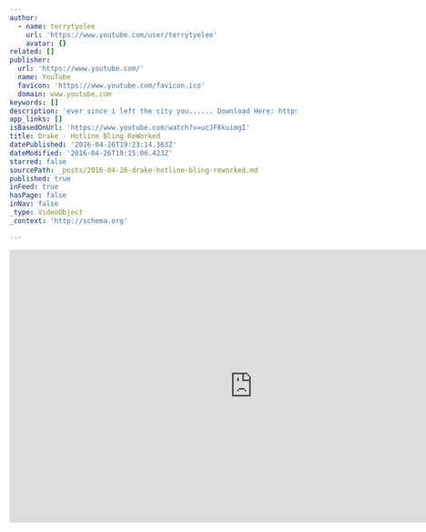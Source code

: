 ```yaml
---
author:
  - name: terrytyelee
    url: 'https://www.youtube.com/user/terrytyelee'
    avatar: {}
related: []
publisher:
  url: 'https://www.youtube.com/'
  name: YouTube
  favicon: 'https://www.youtube.com/favicon.ico'
  domain: www.youtube.com
keywords: []
description: 'ever since i left the city you...... Download Here: https://soundcloud.com/terrytyelee/hotline-bling-drake-remake www.chynahouse.com'
app_links: []
isBasedOnUrl: 'https://www.youtube.com/watch?v=ucJF8kuimgI'
title: Drake - Hotline Bling ReWorked
datePublished: '2016-04-26T19:23:14.363Z'
dateModified: '2016-04-26T19:15:06.423Z'
starred: false
sourcePath: _posts/2016-04-26-drake-hotline-bling-reworked.md
published: true
inFeed: true
hasPage: false
inNav: false
_type: VideoObject
_context: 'http://schema.org'

---
```

<iframe src="https://cdn.embedly.com/widgets/media.html?src=https%3A%2F%2Fwww.youtube.com%2Fembed%2FucJF8kuimgI%3Ffeature%3Doembed&amp;url=https%3A%2F%2Fwww.youtube.com%2Fwatch%3Fv%3DucJF8kuimgI&amp;image=https%3A%2F%2Fi.ytimg.com%2Fvi%2FucJF8kuimgI%2Fhqdefault.jpg&amp;key=b7d04c9b404c499eba89ee7072e1c4f7&amp;type=text%2Fhtml&amp;schema=youtube" width="854" height="480" scrolling="no" frameborder="0" allowfullscreen="" style=""></iframe>